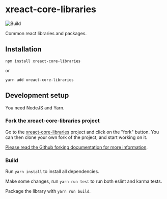 # xreact-core-libraries

![Build](https://github.com/starvn/xreact-core-libraries/actions/workflows/ci.yml/badge.svg)

Common react libraries and packages.

## Installation

```
npm install xreact-core-libraries
```

or

```
yarn add xreact-core-libraries
```

## Development setup
You need NodeJS and Yarn.

### Fork the xreact-core-libraries project
Go to the [xreact-core-libraries](https://github.com/starvn/xreact-core-libraries) project and click on the "fork" button. You can then clone your own fork of the project, and start working on it.

[Please read the Github forking documentation for more information](https://help.github.com/articles/fork-a-repo).

### Build

Run `yarn install` to install all dependencies.

Make some changes, run `yarn run test` to run both eslint and karma tests.

Package the library with `yarn run build`.

